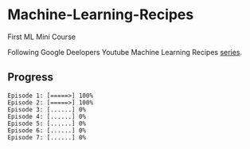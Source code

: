 # Machine-Learning-Recipes
First ML Mini Course

Following Google Deelopers Youtube Machine Learning Recipes [series](https://www.youtube.com/playlist?list=PLOU2XLYxmsIIuiBfYad6rFYQU_jL2ryal).

## Progress
	Episode 1: [=====>] 100%
	Episode 2: [=====>] 100%
	Episode 3: [......] 0%
	Episode 4: [......] 0%
	Episode 5: [......] 0%
	Episode 6: [......] 0%
	Episode 7: [......] 0%
